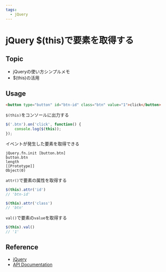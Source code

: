 ```yaml
---
tags:
  - jQuery
---
```


# jQuery $(this)で要素を取得する

## Topic

- jQueryの使い方シンプルメモ
- $(this)の活用

## Usage
```html
<button type="button" id="btn-id" class="btn" value="1">click</button>
```

`$(this)`をコンソールに出力する

```js
$('.btn').on('click', function() {
    console.log($(this));
});
```

イベントが発生した要素を取得できる

```
jQuery.fn.init [button.btn]
button.btn
length
[[Prototype]]
Object(0)
```

`attr()`で要素の属性を取得する

```js
$(this).attr('id')
// 'btn-id'

$(this).attr('class')
// 'btn'
```

`val()`で要素の`value`を取得する

```js
$(this).val()
// '1'
```

## Reference
- [jQuery](https://jquery.com/)
- [API Documentation](https://api.jquery.com/)